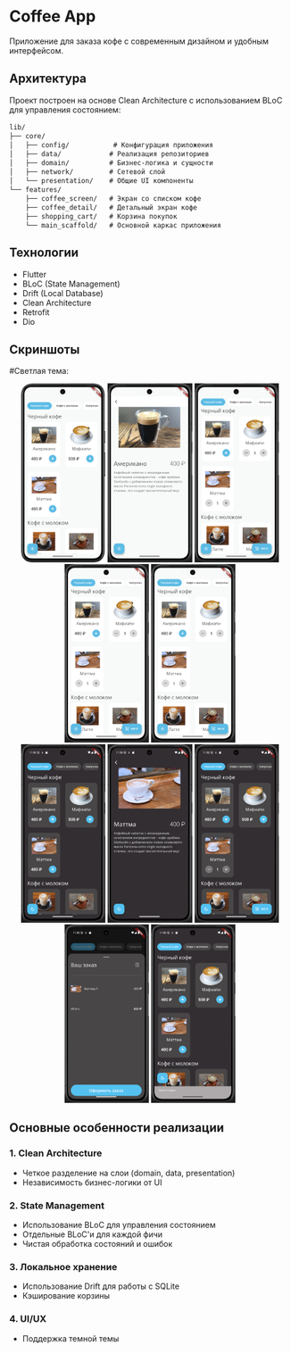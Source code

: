 # Coffee App

Приложение для заказа кофе с современным дизайном и удобным интерфейсом.

## Архитектура

Проект построен на основе Clean Architecture с использованием BLoC для управления состоянием:

```
lib/
├── core/
│   ├── config/           # Конфигурация приложения
│   ├── data/            # Реализация репозиториев
│   ├── domain/          # Бизнес-логика и сущности
│   ├── network/         # Сетевой слой
│   └── presentation/    # Общие UI компоненты
└── features/
    ├── coffee_screen/   # Экран со списком кофе
    ├── coffee_detail/   # Детальный экран кофе
    ├── shopping_cart/   # Корзина покупок
    └── main_scaffold/   # Основной каркас приложения
```

## Технологии

- Flutter
- BLoC (State Management)
- Drift (Local Database)
- Clean Architecture
- Retrofit
- Dio

## Скриншоты

#Cветлая тема:

<div align="center">
    <img src="screenshots/light_theme_1.png" width="30%" alt="Светлая тема - главный экран">
    <img src="screenshots/light_theme_2.png" width="30%" alt="Светлая тема - экран кофе">
    <img src="screenshots/light_theme_3.png" width="30%" alt="Светлая тема - товар добавлен в корзину">
    <img src="screenshots/light_theme_3.png" width="30%" alt="Светлая тема - корзина">
    <img src="screenshots/light_theme_3.png" width="30%" alt="Светлая тема - сделан POST-запрос">
</div>
<div align="center">
    <img src="screenshots/dark_theme_1.png" width="30%" alt="Темная тема - главный экран">
    <img src="screenshots/dark_theme_2.png" width="30%" alt="Темная тема - экран кофе">
    <img src="screenshots/dark_theme_3.png" width="30%" alt="Темная тема - товар добавлен в корзину">
    <img src="screenshots/dark_theme_4.png" width="30%" alt="Темная тема - корзина">
    <img src="screenshots/dark_theme_5.png" width="30%" alt="Темная тема - сделан POST-запрос">
</div>

## Основные особенности реализации

### 1. Clean Architecture

- Четкое разделение на слои (domain, data, presentation)
- Независимость бизнес-логики от UI

### 2. State Management

- Использование BLoC для управления состоянием
- Отдельные BLoC'и для каждой фичи
- Чистая обработка состояний и ошибок

### 3. Локальное хранение

- Использование Drift для работы с SQLite
- Кэширование корзины

### 4. UI/UX

- Поддержка темной темы

